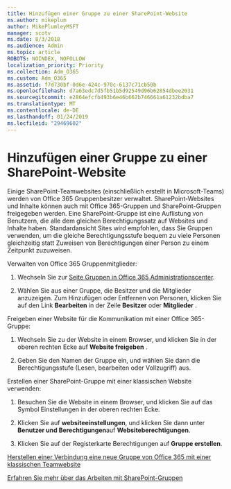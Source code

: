 ```yaml
---
title: Hinzufügen einer Gruppe zu einer SharePoint-Website
ms.author: mikeplum
author: MikePlumleyMSFT
manager: scotv
ms.date: 8/3/2018
ms.audience: Admin
ms.topic: article
ROBOTS: NOINDEX, NOFOLLOW
localization_priority: Priority
ms.collection: Adm_O365
ms.custom: Adm_O365
ms.assetid: f7d730bf-0d6e-424c-970c-6137c71cb50b
ms.openlocfilehash: d7a63edc7d5fb51b5d92549d96b62854dbee2031
ms.sourcegitcommit: e2864efcfb493b6e46b662b746661a61232bdba7
ms.translationtype: MT
ms.contentlocale: de-DE
ms.lasthandoff: 01/24/2019
ms.locfileid: "29469602"
---
```

# <a name="add-a-group-to-a-sharepoint-site"></a>Hinzufügen einer Gruppe zu einer SharePoint-Website

Einige SharePoint-Teamwebsites (einschließlich erstellt in Microsoft-Teams) werden von Office 365 Gruppenbesitzer verwaltet. SharePoint-Websites und Inhalte können auch mit Office 365-Gruppen und SharePoint-Gruppen freigegeben werden. Eine SharePoint-Gruppe ist eine Auflistung von Benutzern, die alle dem gleichen Berechtigungssatz auf Websites und Inhalte haben. Standardansicht Sites wird empfohlen, dass Sie Gruppen verwenden, um die gleiche Berechtigungsstufe bequem zu viele Personen gleichzeitig statt Zuweisen von Berechtigungen einer Person zu einem Zeitpunkt zuzuweisen.
  
Verwalten von Office 365 Gruppenmitglieder:
  
1. Wechseln Sie zur [Seite Gruppen in Office 365 Administrationscenter](https://portal.office.com/adminportal/home#/groups).
    
2. Wählen Sie aus einer Gruppe, die Besitzer und die Mitglieder anzuzeigen. Zum Hinzufügen oder Entfernen von Personen, klicken Sie auf den Link **Bearbeiten** in der Zeile **Besitzer** oder **Mitglieder** . 
    
Freigeben einer Website für die Kommunikation mit einer Office 365-Gruppe:
  
1. Wechseln Sie zu der Website in einem Browser, und klicken Sie in der oberen rechten Ecke auf **Website freigeben** . 
    
2. Geben Sie den Namen der Gruppe ein, und wählen Sie dann die Berechtigungsstufe (Lesen, bearbeiten oder Vollzugriff) aus.
    
Erstellen einer SharePoint-Gruppe mit einer klassischen Website verwenden:
  
1. Besuchen Sie die Website in einem Browser, und klicken Sie auf das Symbol Einstellungen in der oberen rechten Ecke.
    
2. Klicken Sie auf **websiteeinstellungen**, und klicken Sie dann unter **Benutzer und Berechtigungen**auf **Websiteberechtigungen**.
    
3. Klicken Sie auf der Registerkarte Berechtigungen auf **Gruppe erstellen**.
    
[Herstellen einer Verbindung eine neue Gruppe von Office 365 mit einer klassischen Teamwebsite](https://go.microsoft.com/fwlink/?linkid=2008654)
  
[Erfahren Sie mehr über das Arbeiten mit SharePoint-Gruppen](https://go.microsoft.com/fwlink/?linkid=874658)
  


